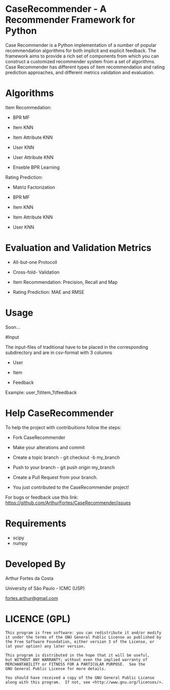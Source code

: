# CaseRecommender - A Recommender Framework for Python
Case Recommender is a Python implementation of a number of popular recommendation algorithms for both implicit and explicit feedback.  The framework aims to provide a rich set of components from which you can construct a customized recommender system from a set of algorithms. Case Recommender has different types of item recommendation and rating prediction approaches, and different metrics validation and evaluation.

# Algorithms
Item Recommedation:

- BPR MF

- Item KNN

- Item Attribute KNN

- User KNN

- User Attribute KNN

- Enseble BPR Learning

Rating Prediction:

- Matriz Factorization 

- BPR MF

- Item KNN

- Item Attribute KNN

- User KNN

# Evaluation and Validation Metrics

- All-but-one Protocoll

- Cross-fold- Validation

- Item Recommendation: Precision, Recall and Map

- Rating Prediction: MAE and RMSE


# Usage
Soon...

#Input

The input-files of traditional have to be placed in the corresponding subdirectory and are in csv-format with 3 columns 

- User

- Item

- Feedback

Example: user_1\titem_1\tfeedback

# Help CaseRecommender
To help the project with contribuitions follow the steps:

- Fork CaseRecommender

- Make your alterations and commit

- Create a topic branch - git checkout -b my_branch

- Push to your branch - git push origin my_branch

- Create a Pull Request from your branch.

- You just contributed to the CaseRecommender project!

For bugs or feedback use this link: https://github.com/ArthurFortes/CaseRecommender/issues

# Requirements 

- scipy
- numpy 

# Developed By

Arthur Fortes da Costa

University of São Paulo - ICMC (USP)

fortes.arthur@gmail.com

# LICENCE (GPL)


    This program is free software: you can redistribute it and/or modify
    it under the terms of the GNU General Public License as published by
    the Free Software Foundation, either version 3 of the License, or
    (at your option) any later version.

    This program is distributed in the hope that it will be useful,
    but WITHOUT ANY WARRANTY; without even the implied warranty of
    MERCHANTABILITY or FITNESS FOR A PARTICULAR PURPOSE.  See the
    GNU General Public License for more details.

    You should have received a copy of the GNU General Public License
    along with this program.  If not, see <http://www.gnu.org/licenses/>.
